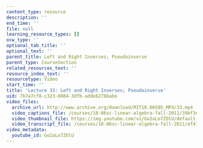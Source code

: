 ```yaml
---
content_type: resource
description: ''
end_time: ''
file: null
learning_resource_types: []
ocw_type: ''
optional_tab_title: ''
optional_text: ''
parent_title: Left and Right Inverses; Pseudoinverse
parent_type: CourseSection
related_resources_text: ''
resource_index_text: ''
resourcetype: Video
start_time: ''
title: 'Lecture 33: Left and Right Inverses; Pseudoinverse'
uid: 7b7a7cf8-c323-0884-3dfb-adde6278babe
video_files:
  archive_url: http://www.archive.org/download/MIT18.06S05_MP4/33.mp4
  video_captions_file: /courses/18-06sc-linear-algebra-fall-2011/39bf3ee1ebc55446b117cea29e8f9e9f_Go2aLo7ZOlU.vtt
  video_thumbnail_file: https://img.youtube.com/vi/Go2aLo7ZOlU/default.jpg
  video_transcript_file: /courses/18-06sc-linear-algebra-fall-2011/ef47fdd70952bd981a883c20138e03c4_Go2aLo7ZOlU.pdf
video_metadata:
  youtube_id: Go2aLo7ZOlU
---
```


